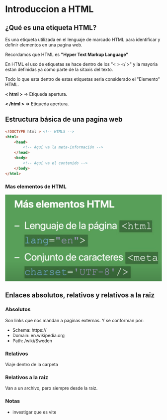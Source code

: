 # Introduccion a HTML

## ¿Qué es una etiqueta HTML?

Es una etiqueta utilizada en el lenguaje de marcado HTML para identificar y definir elementos en una pagina web.

Recordamos que HTML es **"Hyper Text Markup Language"**

En HTML el uso de etiquetas se hace dentro de los "< > </ >" y la mayoria estan definidas ya como parte de la sitaxis del texto.

Todo lo que esta dentro de estas etiquetas seria considerado el "Elemento" HTML.

**< html >** => Etiqueda apertura.

**< /html >** => Etiqueda apertura.

## Estructura básica de una pagina web

~~~html
<!DOCTYPE html > <!-- HTML5 -->
<html>
    <head>
        <!-- Aquí va la meta-información -->
    </head> 
    <body>
        <!-- Aquí va el contenido -->
    </body>
</html>
~~~

### Mas elementos de HTML

![alt text](image.png)

## Enlaces absolutos, relativos y relativos a la raiz

### Absolutos

Son links que nos mandan a paginas externas. Y se conforman por:

* Schema: https://
* Domain: en.wikipedia.org
* Path: /wiki/Sweden

### Relativos

Viaje dentro de la carpeta

### Relativos a la raiz

Van a un archivo, pero siempre desde la raiz.

### Notas 

* investigar que es vite